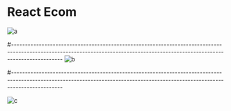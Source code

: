 # React Ecom

![a](https://github.com/user-attachments/assets/f5470d8b-1db4-4649-8720-74eec1b97f99)

#------------------------------------------------------------------------------------------------------------------------------------------------------------------------------
![b](https://github.com/user-attachments/assets/6b885355-022b-461a-9fc1-c414b32e5674)

#------------------------------------------------------------------------------------------------------------------------------------------------------------------------------

![c](https://github.com/user-attachments/assets/42ef5874-8b08-4ba9-881c-cec08b4b31f6)
